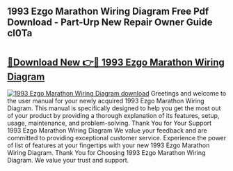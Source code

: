 ## 1993 Ezgo Marathon Wiring Diagram Free Pdf Download - Part-Urp New Repair Owner Guide cI0Ta

# <h2><a href="http://dfj40o.blite.top/?on=1993+Ezgo+Marathon+Wiring+Diagram">🔗Download New 👉🔴 1993 Ezgo Marathon Wiring Diagram</a></h2>

[![1993 Ezgo Marathon Wiring Diagram download](https://i.imgur.com/lujVjoI.png)](http://dfj40o.blite.top/?on=1993+Ezgo+Marathon+Wiring+Diagram)
Greetings and welcome to the user manual for your newly acquired 1993 Ezgo Marathon Wiring Diagram. This manual is specifically designed to help you get the most out of your product by providing a thorough explanation of its features, setup, usage, maintenance, and problem-solving. Thank You for Your Support 1993 Ezgo Marathon Wiring Diagram We value your feedback and are committed to providing exceptional customer service. Experience the power of list of features at your fingertips with your new 1993 Ezgo Marathon Wiring Diagram. Thank You for Choosing 1993 Ezgo Marathon Wiring Diagram. We value your trust and support.
